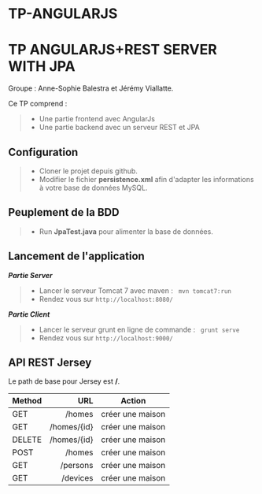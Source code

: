 # TP-ANGULARJS

TP ANGULARJS+REST SERVER WITH JPA
===================

Groupe : Anne-Sophie Balestra et Jérémy Viallatte.

Ce TP comprend : 
> - Une partie frontend avec AngularJs
> - Une partie backend avec un serveur REST et JPA

**Configuration**
-------------------------

> - Cloner le projet depuis github.
> - Modifier le fichier **persistence.xml** afin d'adapter les informations à votre base de données MySQL.


**Peuplement de la BDD** 
-------------------------

> - Run **JpaTest.java** pour alimenter la base de données.


**Lancement de l'application** 
-------------------------
***Partie Server***
> - Lancer le serveur Tomcat 7 avec maven : ``` mvn tomcat7:run```
> - Rendez vous sur ```http://localhost:8080/ ```

***Partie Client***
> - Lancer le serveur grunt en ligne de commande : ``` grunt serve```
> - Rendez vous sur ```http://localhost:9000/ ```


**API REST Jersey** 
-----------

Le path de base pour Jersey est **/**.

| Method     | URL | Action   |
| :------- | ----: | :---: |
| GET    | /homes  |  créer une maison   |
| GET    | /homes/{id}  |  créer une maison   |
| DELETE    | /homes/{id}  |  créer une maison   |
| POST    | /homes  |  créer une maison   |
| GET    | /persons  |  créer une maison   |
| GET    | /devices  |  créer une maison   |
